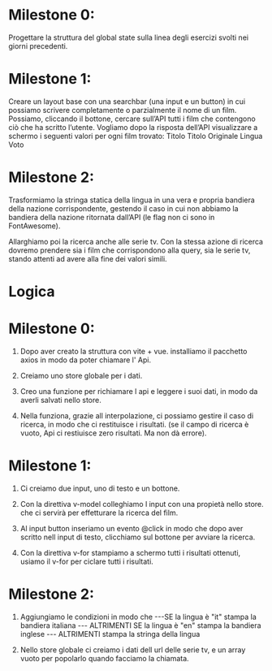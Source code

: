 # Milestone 0:
Progettare la struttura del global state sulla linea degli esercizi svolti nei giorni precedenti.

# Milestone 1:

Creare un layout base con una searchbar (una input e un button) in cui possiamo scrivere completamente o parzialmente il nome di un film. Possiamo, cliccando il  bottone, cercare sull’API tutti i film che contengono ciò che ha scritto l’utente.
Vogliamo dopo la risposta dell’API visualizzare a schermo i seguenti valori per ogni film trovato: 
Titolo
Titolo Originale
Lingua
Voto


# Milestone 2:

Trasformiamo la stringa statica della lingua in una vera e propria bandiera della nazione corrispondente, gestendo il caso in cui non abbiamo la bandiera della nazione ritornata dall’API (le flag non ci sono in FontAwesome).

Allarghiamo poi la ricerca anche alle serie tv. Con la stessa azione di ricerca dovremo prendere sia i film che corrispondono alla query, sia le serie tv, stando attenti ad avere alla fine dei valori simili.


# Logica

# Milestone 0:

1. Dopo aver creato la struttura con vite + vue. installiamo il pacchetto axios in modo da poter chiamare l' Api.

2. Creiamo uno store globale per i dati.

3. Creo una funzione per richiamare l api e leggere i suoi dati, in modo da averli salvati nello store.

4. Nella funziona, grazie all interpolazione, ci possiamo gestire il caso di ricerca, in modo che ci restituisce i risultati. (se il campo di ricerca è vuoto, Api ci restiuisce zero risultati. Ma non dà errore).

# Milestone 1:

1. Ci creiamo due input, uno di testo e un bottone.

2. Con la direttiva v-model colleghiamo l input con una propietà nello store. che ci servirà per effetturare la ricerca del film.

3. Al input button inseriamo un evento @click in modo che dopo aver scritto nell input di testo, clicchiamo sul bottone per avviare la ricerca.

4. Con la direttiva v-for stampiamo a schermo tutti i risultati ottenuti, usiamo il v-for per ciclare tutti i risultati.

# Milestone 2:

1. Aggiungiamo le condizioni in modo che 
---SE
    la lingua è "it" stampa la bandiera italiana
--- ALTRIMENTI SE
    la lingua è "en" stampa la bandiera inglese
--- ALTRIMENTI
    stampa la stringa della lingua

2. Nello store globale ci creiamo i dati dell url delle serie tv, e un array vuoto per popolarlo quando facciamo la chiamata.

